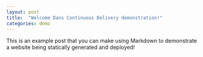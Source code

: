 ```yaml
---
layout: post
title:  "Welcome Dans Continuous Delivery demonstration!"
categories: demo
---
```


This is an example post that you can make using Markdown to demonstrate a website being statically generated and deployed!
